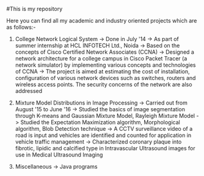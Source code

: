#This is my repository

Here you can find all my academic and industry oriented projects which are as follows:-

1. College Network Logical System
-> Done in July '14
-> As part of summer internship at HCL INFOTECH Ltd., Noida 
-> Based on the concepts of Cisco Certified Network Associates (CCNA) 
-> Designed a network architecture for a college campus in Cisco Packet Tracer (a   network simulator) by implementing    various concepts and technologies of CCNA
-> The project is aimed at estimating the cost of installation, configuration of various network devices such as switches,    routers and wireless access points. The security concerns of the network are also addressed

2. Mixture Model Distributions in Image Processing
-> Carried out from August '15 to June '16
-> Studied the basics of image segmentation through K-means and Gaussian Mixture Model, Rayleigh Mixture Model
-> Studied the Expectation Maximization algorithm, Morphological algorithm, Blob Detection technique
-> A CCTV surveillance video of a road is input and vehicles are identified and counted for application in vehicle traffic    management
-> Characterized coronary plaque into fibrotic, lipidic and calcified type in Intravascular Ultrasound images for use in    Medical Ultrasound Imaging

3. Miscellaneous 
-> Java programs

